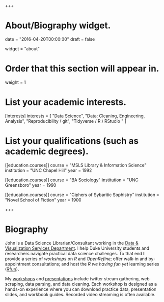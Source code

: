 +++
# About/Biography widget.

date = "2016-04-20T00:00:00"
draft = false

widget = "about"

# Order that this section will appear in.
weight = 1

# List your academic interests.
[interests]
  interests = [
    "Data Science",
    "Data: Cleaning, Engineering, Analysis",
    "Reproducibility / git",
    "Tidyverse / R / RStudio "
  ]

# List your qualifications (such as academic degrees).
[[education.courses]]
  course = "MSLS Library & Information Science"
  institution = "UNC Chapel Hill"
  year = 1992

[[education.courses]]
  course = "BA Sociology"
  institution = "UNC Greensboro"
  year = 1990

[[education.courses]]
  course = "Ciphers of Sybaritic Sophistry"
  institution = "Novel School of Fiction"
  year = 1900
 
+++

# Biography

John is a Data Science Librarian/Consultant working in the [Data & Visualization Services Department](//library.duke.edu/data).  I help Duke University students and researchers navigate practical data science challenges.  To that end I provide a series of *workshops* on *R* and *OpenRefine*; offer walk-in and by-appointment consultations; and host the *R we having fun yet* learning series ([Rfun](//rfun.library.duke.edu/)). 

My [workshops](#publications_selected) and [presentations](#presentations) include twitter stream gathering, web scraping, data parsing, and data cleaning. Each workshop is designed as a hands-on experience where you can download  practice data, presentation slides, and workbook guides.  Recorded video streaming is often available. 